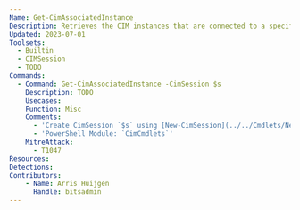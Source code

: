 ```yaml
---
Name: Get-CimAssociatedInstance
Description: Retrieves the CIM instances that are connected to a specific CIM instance by an association
Updated: 2023-07-01
Toolsets:
  - Builtin
  - CIMSession
  - TODO
Commands:
  - Command: Get-CimAssociatedInstance -CimSession $s
    Description: TODO
    Usecases:
    Function: Misc
    Comments:
      - 'Create CimSession `$s` using [New-CimSession](../../Cmdlets/New-CimSession/)'
      - 'PowerShell Module: `CimCmdlets`'
    MitreAttack:
      - T1047
Resources:
Detections:
Contributors:
    - Name: Arris Huijgen
      Handle: bitsadmin
---
```

